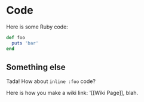 # Code

Here is some Ruby code:

```ruby
def foo
  puts 'bar'
end
```

## Something else

Tada! How about `inline :foo` code?

Here is how you make a wiki link: '[[Wiki Page]], blah.